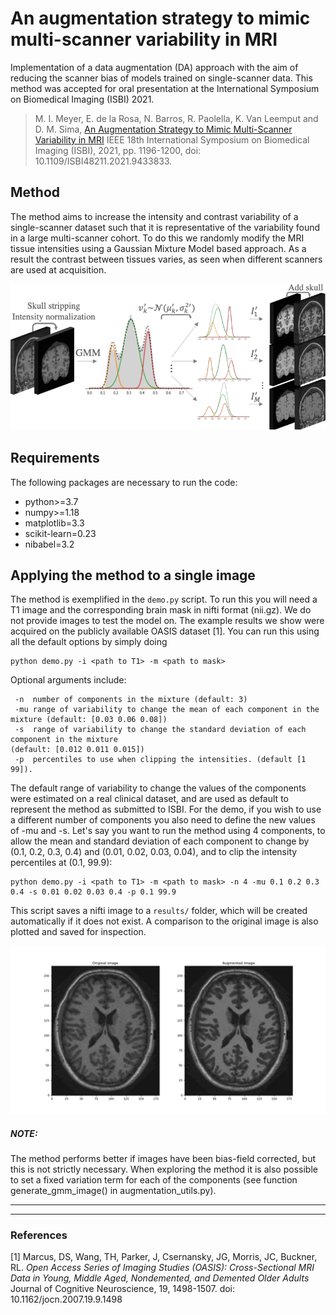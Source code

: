 # An augmentation strategy to mimic multi-scanner variability in MRI

Implementation of a data augmentation (DA) approach with the aim of reducing the scanner bias of models trained on 
single-scanner data. This method was accepted for oral presentation at the International Symposium on Biomedical Imaging (ISBI) 2021. 

>M. I. Meyer, E. de la Rosa, N. Barros, R. Paolella, K. Van Leemput and D. M. Sima,
> [An Augmentation Strategy to Mimic Multi-Scanner Variability in MRI](https://arxiv.org/abs/2103.12595)
> IEEE 18th International Symposium on Biomedical Imaging (ISBI), 2021, pp. 1196-1200, doi: 10.1109/ISBI48211.2021.9433833.




Method
------------
The method aims to increase the intensity and contrast variability of a single-scanner dataset such that it is representative of the variability found in a large multi-scanner cohort. To do this we randomly modify the MRI tissue intensities using a Gaussian Mixture Model based approach. As a result the contrast between tissues varies, as seen when different scanners are used at acquisition.

![](images/diagram_gmm.png)

Requirements 
------------
The following packages are necessary to run the code:
- python>=3.7
- numpy>=1.18
- matplotlib=3.3
- scikit-learn=0.23
- nibabel=3.2

Applying the method to a single image
------------------------
The method is exemplified in the `demo.py` script. To run this you will need a T1 image and the corresponding brain
 mask in nifti format (nii.gz). 
 We do not provide images to test the model on. The example results we show were
  acquired on the publicly available OASIS dataset [1].
 You can run this using all the default options by simply doing  

```
python demo.py -i <path to T1> -m <path to mask>
```
Optional arguments include:
```
 -n  number of components in the mixture (default: 3)
 -mu range of variability to change the mean of each component in the mixture (default: [0.03 0.06 0.08])
 -s  range of variability to change the standard deviation of each component in the mixture 
(default: [0.012 0.011 0.015])
 -p  percentiles to use when clipping the intensities. (default [1 99]).

```
The default range of variability to change the values of the components were estimated on a real clinical dataset, and are used as default to represent the method as submitted to ISBI. For the demo, if you wish to use a different number of components you also need to define the new values of -mu and -s.
Let's say you want to run the method using 4 components, to allow the mean and standard deviation of each component
 to change by (0.1, 0.2, 0.3, 0.4) and (0.01, 0.02, 0.03, 0.04), and to clip the intensity percentiles at (0.1, 99.9):


```
python demo.py -i <path to T1> -m <path to mask> -n 4 -mu 0.1 0.2 0.3 0.4 -s 0.01 0.02 0.03 0.4 -p 0.1 99.9
```

This script saves a nifti image to a `results/` folder, which will be created automatically if it does not exist.
A comparison to the original image is also plotted and saved for inspection.

![](images/augmented.png)

##### NOTE:

The method performs better if images have been bias-field corrected, but this is not strictly necessary.
When exploring the method it is also possible to set a fixed variation term for each of the components (see 
function generate_gmm_image() in augmentation_utils.py).




---------------------------------- 

 
--------
    
### References
[1]  Marcus, DS, Wang, TH, Parker, J, Csernansky, JG, Morris, JC, Buckner, RL. 
*Open Access Series of Imaging Studies (OASIS): Cross-Sectional MRI Data in Young, Middle Aged, Nondemented, and Demented Older Adults*
Journal of Cognitive Neuroscience, 19, 1498-1507. doi: 10.1162/jocn.2007.19.9.1498
